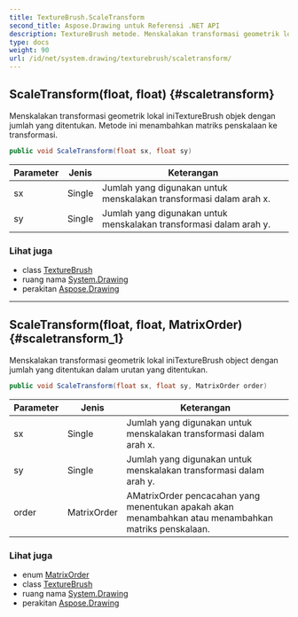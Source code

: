 ```yaml
---
title: TextureBrush.ScaleTransform
second_title: Aspose.Drawing untuk Referensi .NET API
description: TextureBrush metode. Menskalakan transformasi geometrik lokal iniTextureBrush objek dengan jumlah yang ditentukan. Metode ini menambahkan matriks penskalaan ke transformasi.
type: docs
weight: 90
url: /id/net/system.drawing/texturebrush/scaletransform/
---
```

## ScaleTransform(float, float) {#scaletransform}

Menskalakan transformasi geometrik lokal iniTextureBrush objek dengan jumlah yang ditentukan. Metode ini menambahkan matriks penskalaan ke transformasi.

```csharp
public void ScaleTransform(float sx, float sy)
```

| Parameter | Jenis | Keterangan |
| --- | --- | --- |
| sx | Single | Jumlah yang digunakan untuk menskalakan transformasi dalam arah x. |
| sy | Single | Jumlah yang digunakan untuk menskalakan transformasi dalam arah y. |

### Lihat juga

* class [TextureBrush](../)
* ruang nama [System.Drawing](../../texturebrush/)
* perakitan [Aspose.Drawing](../../../)

---

## ScaleTransform(float, float, MatrixOrder) {#scaletransform_1}

Menskalakan transformasi geometrik lokal iniTextureBrush object dengan jumlah yang ditentukan dalam urutan yang ditentukan.

```csharp
public void ScaleTransform(float sx, float sy, MatrixOrder order)
```

| Parameter | Jenis | Keterangan |
| --- | --- | --- |
| sx | Single | Jumlah yang digunakan untuk menskalakan transformasi dalam arah x. |
| sy | Single | Jumlah yang digunakan untuk menskalakan transformasi dalam arah y. |
| order | MatrixOrder | AMatrixOrder pencacahan yang menentukan apakah akan menambahkan atau menambahkan matriks penskalaan. |

### Lihat juga

* enum [MatrixOrder](../../../system.drawing.drawing2d/matrixorder/)
* class [TextureBrush](../)
* ruang nama [System.Drawing](../../texturebrush/)
* perakitan [Aspose.Drawing](../../../)


